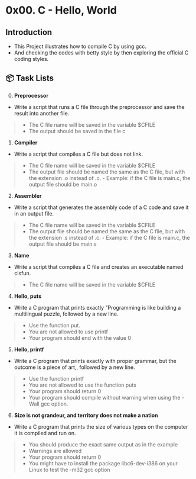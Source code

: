 # 0x00. C - Hello, World

## Introduction
- This Project illustrates how to compile C by using gcc.
- And checking the codes with betty style by then exploring the official C coding styles.


## :package: Task Lists


0. **Preprocessor** <br>
- Write a script that runs a C file through the preprocessor and save the result into another file.
>  - The C file name will be saved in the variable $CFILE
>  - The output should be saved in the file c

1. **Compiler** <br>
- Write a script that compiles a C file but does not link.
>  - The C file name will be saved in the variable $CFILE
>  - The output file should be named the same as the C file, but with the extension .o instead of .c.
>     	    - Example: if the C file is main.c, the output file should be main.o

2. **Assembler** <br>
- Write a script that generates the assembly code of a C code and save it in an output file.
>  - The C file name will be saved in the variable $CFILE
>  - The output file should be named the same as the C file, but with the extension .s instead of .c.
>     	    - Example: if the C file is main.c, the output file should be main.s

3. **Name** <br>
- Write a script that compiles a C file and creates an executable named cisfun.
>  - The C file name will be saved in the variable $CFILE

4. **Hello, puts** <br>
- Write a C program that prints exactly "Programming is like building a multilingual puzzle, followed by a new line.
>  - Use the function put.
>  - You are not allowed to use printf
>  - Your program should end with the value 0

5. **Hello, printf** <br> 
- Write a C program that prints exactly with proper grammar, but the outcome is a piece of art,, followed by a new line.
>  - Use the function printf
>  - You are not allowed to use the function puts
>  - Your program should return 0
>  - Your program should compile without warning when using the -Wall gcc option.

6. **Size is not grandeur, and territory does not make a nation** <br>
- Write a C program that prints the size of various types on the computer it is compiled and run on.
>  - You should produce the exact same output as in the example
>  - Warnings are allowed
>  - Your program should return 0
>  - You might have to install the package libc6-dev-i386 on your Linux to test the -m32 gcc option

